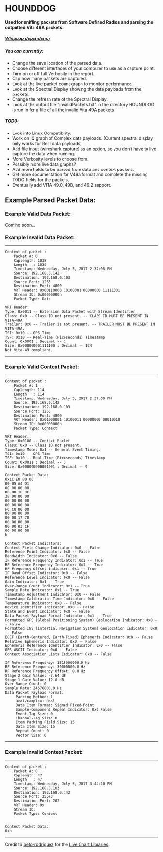 # HOUNDDOG

#### Used for sniffing packets from Software Defined Radios and parsing the outputted Vita 49A packets.

##### [Winpcap dependency](https://www.winpcap.org/)

##### You can currently:
* Change the save location of the parsed data.
* Choose different interfaces of your computer to use as a capture point.
* Turn on or off full Verbosity in the report.
* Cap how many packets are captured.
* Look at the live packet count graph to monitor performance.
* Look at the Spectral Display showing the data payloads from the packets.
* Change the refresh rate of the Spectral Display.
* Look at the output file "invalidPackets.txt" in the directory HOUNDDOG is run in for a file of all the invalid Vita 49A packets.

##### TODO:
* Look into Linux Compatibility.
* Work on IQ graph of Complex data payloads. (Current spectral display only works for Real data payloads)
* Add file input (wireshark capture) as an option, so you don't have to live capture the data when running.
* More Verbosity levels to choose from.
* Possibly more live data graphs?
* Add more fields to be parsed from data and context packets.
* Get more documentation for V49a format and complete the missing TODO fields for the packets.
* Eventually add VITA 49.0, 49B, and 49.2 support.


## Example Parsed Packet Data:

### Example Valid Data Packet:
Coming soon...

### Example Invalid Data Packet:
-----------------------------------------
	Content of packet : 
	    Packet #: 0
		Caplength: 1038
		Length   : 1038
		Timestamp: Wednesday, July 5, 2017 2:37:08 PM
	    Source: 192.168.0.142
	    Destination: 192.168.0.103
	    Source Port: 1266
	    Destination Port: 4800
	    VRT Header: 0x00110000 10100001 00000000 11111001
	    Stream ID: 0x00000000h
	    Packet Type: Data

	VRT Header: 
	Type: 0x0011 -- Extension Data Packet with Stream Identifier
	Class: 0x0 -- Class ID not present. -- CLASS ID MUST BE PRESENT IN VITA-49A
	Trailer: 0x0 -- Trailer is not present. -- TRAILER MUST BE PRESENT IN VITA-49A.
	TSI: 0x10 -- GPS Time
	TSF: 0x10 -- Real-Time (Picoseconds) Timestamp
	Count: 0x0001 : Decimal -- 1
	Size: 0x000000001111100 : Decimal -- 124
	Not Vita-49 compliant.

-----------------------------------------

### Example Valid Context Packet:

-----------------------------------------
	Content of packet : 
	    Packet #: 1
		Caplength: 114
		Length   : 114
		Timestamp: Wednesday, July 5, 2017 2:37:08 PM
	    Source: 192.168.0.142
	    Destination: 192.168.0.103
	    Source Port: 1266
	    Destination Port: 4800
	    VRT Header: 0x01000001 10100011 00000000 00010010
	    Stream ID: 0x00000000h
	    Packet Type: Context

	VRT Header: 
	Type: 0x0100 -- Context Packet
	Class: 0x0 -- Class ID not present.
	Timestamp Mode: 0x1 -- General Event Timing.
	TSI: 0x10 -- GPS Time
	TSF: 0x10 -- Real-Time (Picoseconds) Timestamp
	Count: 0x0011 : Decimal -- 3
	Size: 0x000000000001001 : Decimal -- 9

	Context Packet Data:
	0x1C E0 80 00 
	00 05 A4 D1 
	0C 00 00 00 
	00 00 1C 9C 
	38 00 00 00 
	00 00 00 00 
	00 00 00 00 
	FC C0 06 00 
	00 00 00 00 
	00 00 17 70 
	00 00 00 00 
	80 00 03 CF 
	00 00 00 00 
	h

	Context Packet Indicators:
	Context Field Change Indicator: 0x0 -- False
	Reference Point Indicator: 0x0 -- False
	Bandwidth Indicator: 0x0 -- False
	IF Reference Frequency Indicator: 0x1 -- True
	RF Reference Frequency Indicator: 0x1 -- True
	RF Frequency Offset Indicator: 0x1 -- True
	IF Band Offset Indicator: 0x0 -- False
	Reference Level Indicator: 0x0 -- False
	Gain Indicator: 0x1 -- True
	Over-Range Count Indicator: 0x1 -- True
	Sample Rate Indicator: 0x1 -- True
	Timestamp Adjustment Indicator: 0x0 -- False
	Timestamp Calibration Time Indicator: 0x0 -- False
	Temperature Indicator: 0x0 -- False
	Device Identifier Indicator: 0x0 -- False
	State and Event Indicator: 0x0 -- False
	Data Packet Payload Format Indicator: 0x1 -- True
	Formatted GPS (Global Positioning System) Geolocation Indicator: 0x0 -- False
	Formatted INS (Intertial Navigation System) Geolocation Indicator: 0x0 -- False
	ECEF (Earth-Centered, Earth-Fixed) Ephemeris Indicator: 0x0 -- False
	Relative Ephemeris Indicator: 0x0 -- False
	Ephemeris Reference Identifier Indicator: 0x0 -- False
	GPS ASCII Indicator: 0x0 -- False
	Context Association Lists Indicator: 0x0 -- False

	IF Reference Frequency: 1515000000.0 Hz
	RF Reference Frequency: 30000000.0 Hz
	RF Reference Frequency Offset: 0.0 Hz
	Stage 2 Gain Value: -7.64 dB
	Stage 1 Gain Value: 12.0 dB
	Over-Range Count: 0
	Sample Rate: 24576000.0 Hz
	Data Packet Payload Format:
	     Packing Method: 1
	     Real/Complex: Real
	     Data Item Format: Signed Fixed-Point
	     Sample-Component Repeat Indicator: 0x0 False
	     Event-Tag Size: 0
	     Channel-Tag Size: 0
	     Item Packing Field Size: 15
	     Data Item Size: 15
	     Repeat Count: 0
	     Vector Size: 0

-----------------------------------------

### Example Invalid Context Packet:
-----------------------------------------
	Content of packet : 
	    Packet #: 0
		Caplength: 47
		Length   : 47
		Timestamp: Wednesday, July 5, 2017 3:44:20 PM
	    Source: 192.168.0.103
	    Destination: 192.168.0.142
	    Source Port: 25573
	    Destination Port: 202
	    VRT Header: 0x
	    Stream ID: 
	    Packet Type: Context


	Context Packet Data:
	0xh


-----------------------------------------

Credit to [beto-rodriguez](https://github.com/beto-rodriguez) for the [Live Chart Libraries](https://github.com/beto-rodriguez/Live-Charts).
